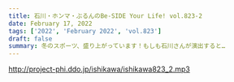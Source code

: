 ```yaml
---
title: 石川・ホンマ・ぶるんのBe-SIDE Your Life! vol.823-2
date: February 17, 2022
tags: ['2022', 'February 2022', 'vol.823']
draft: false
summary: 冬のスポーツ、盛り上がっています！もしも石川さんが演出すると…
---
```


http://project-phi.ddo.jp/ishikawa/ishikawa823_2.mp3